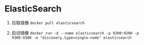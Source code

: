 # ElasticSearch

1. 拉取镜像 `docker pull elasticsearch`

2. 启动镜像 `docker run -d --name elasticsearch -p 9200:9200 -p 9300:9300 -e "discovery.type=single-node" elasticsearch`
